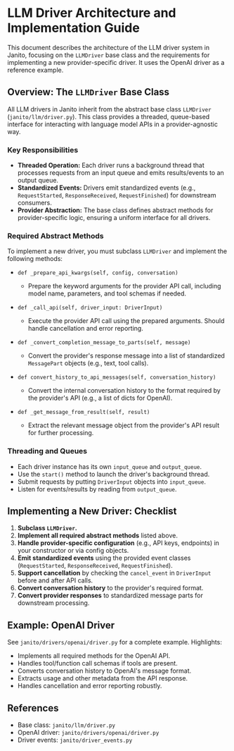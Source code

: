 # LLM Driver Architecture and Implementation Guide

This document describes the architecture of the LLM driver system in Janito, focusing on the `LLMDriver` base class and the requirements for implementing a new provider-specific driver. It uses the OpenAI driver as a reference example.

## Overview: The `LLMDriver` Base Class

All LLM drivers in Janito inherit from the abstract base class `LLMDriver` (`janito/llm/driver.py`). This class provides a threaded, queue-based interface for interacting with language model APIs in a provider-agnostic way.

### Key Responsibilities

- **Threaded Operation:** Each driver runs a background thread that processes requests from an input queue and emits results/events to an output queue.
- **Standardized Events:** Drivers emit standardized events (e.g., `RequestStarted`, `ResponseReceived`, `RequestFinished`) for downstream consumers.
- **Provider Abstraction:** The base class defines abstract methods for provider-specific logic, ensuring a uniform interface for all drivers.

### Required Abstract Methods

To implement a new driver, you must subclass `LLMDriver` and implement the following methods:

- `def _prepare_api_kwargs(self, config, conversation)`
  - Prepare the keyword arguments for the provider API call, including model name, parameters, and tool schemas if needed.

- `def _call_api(self, driver_input: DriverInput)`
  - Execute the provider API call using the prepared arguments. Should handle cancellation and error reporting.

- `def _convert_completion_message_to_parts(self, message)`
  - Convert the provider's response message into a list of standardized `MessagePart` objects (e.g., text, tool calls).

- `def convert_history_to_api_messages(self, conversation_history)`
  - Convert the internal conversation history to the format required by the provider's API (e.g., a list of dicts for OpenAI).

- `def _get_message_from_result(self, result)`
  - Extract the relevant message object from the provider's API result for further processing.

### Threading and Queues

- Each driver instance has its own `input_queue` and `output_queue`.
- Use the `start()` method to launch the driver's background thread.
- Submit requests by putting `DriverInput` objects into `input_queue`.
- Listen for events/results by reading from `output_queue`.

## Implementing a New Driver: Checklist

1. **Subclass `LLMDriver`.**
2. **Implement all required abstract methods** listed above.
3. **Handle provider-specific configuration** (e.g., API keys, endpoints) in your constructor or via config objects.
4. **Emit standardized events** using the provided event classes (`RequestStarted`, `ResponseReceived`, `RequestFinished`).
5. **Support cancellation** by checking the `cancel_event` in `DriverInput` before and after API calls.
6. **Convert conversation history** to the provider's required format.
7. **Convert provider responses** to standardized message parts for downstream processing.

## Example: OpenAI Driver

See `janito/drivers/openai/driver.py` for a complete example. Highlights:

- Implements all required methods for the OpenAI API.
- Handles tool/function call schemas if tools are present.
- Converts conversation history to OpenAI's message format.
- Extracts usage and other metadata from the API response.
- Handles cancellation and error reporting robustly.

## References

- Base class: `janito/llm/driver.py`
- OpenAI driver: `janito/drivers/openai/driver.py`
- Driver events: `janito/driver_events.py`

